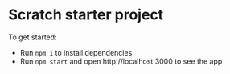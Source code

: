 # Scratch starter project

To get started:

- Run `npm i` to install dependencies
- Run `npm start` and open http://localhost:3000 to see the app
